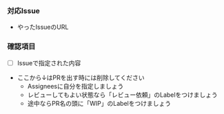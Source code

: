 ### 対応Issue
- やったIssueのURL

### 確認項目
- [ ] Issueで指定された内容

- ここから↓はPRを出す時には削除してください
  - Assigneesに自分を指定しましょう
  - レビューしてもよい状態なら「レビュー依頼」のLabelをつけましょう
  - 途中ならPR名の頭に「WIP」のLabelをつけましょう
